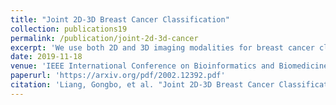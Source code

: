 ```yaml
---
title: "Joint 2D-3D Breast Cancer Classification"
collection: publications19
permalink: /publication/joint-2d-3d-cancer
excerpt: 'We use both 2D and 3D imaging modalities for breast cancer classification.'
date: 2019-11-18
venue: 'IEEE International Conference on Bioinformatics and Biomedicine'
paperurl: 'https://arxiv.org/pdf/2002.12392.pdf'
citation: 'Liang, Gongbo, et al. "Joint 2D-3D Breast Cancer Classification." 2019 IEEE International Conference on Bioinformatics and Biomedicine (BIBM). IEEE, 2019.'
---
```


